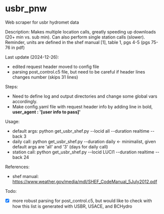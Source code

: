 # usbr_pnw
Web scraper for usbr hydromet data

Description:
Makes multiple location calls, greatly speeding up downloads (20+ min vs. sub min).  Can also perform single station calls (slower).  Reminder, units are defined in the shef manual [1], table 1, pgs 4-5 (pgs 75-76 in pdf) 

Last update (2024-12-26):
- edited request header moved to config file
- parsing post_control.c5 file, but need to be careful if header lines changes number (skips 31 lines)

Steps:
- Need to define log and output directories and change some global vars accordingly.
- Make config.yaml file with request header info by adding line in bold, **user_agent : '[user info to pass]'**


Usage: 
- default args:   python get_usbr_shef.py --locid all --duration realtime --back 3
- daily call:     python get_usbr_shef.py --duration daily  <- minimalist, given default args are 'all' and '3' (days for daily call) 
- station call:   python get_usbr_shef.py --locid LUCI1 --duration realtime --back 24

References:
- shef manual: https://www.weather.gov/media/mdl/SHEF_CodeManual_5July2012.pdf

Todo:
- [x] more robust parsing for post_control.c5, but would like to check with how this list is generated with USBR, USACE, and BCHydro
